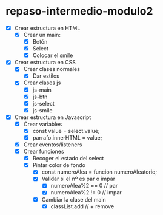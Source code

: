 # repaso-intermedio-modulo2

- [x] Crear estructura en HTML
  - [x] Crear un main:
    - [x] Botón
    - [x] Select
    - [x] Colocar el smile
- [x] Crear estructura en CSS
  - [x] Crear clases normales
    - [x] Dar estilos
  - [x] Crear clases js
    - [x] js-main
    - [x] js-btn
    - [x] js-select
    - [x] js-smile
- [x] Crear estructura en Javascript
  - [x] Crear variables
    - [x] const value = select.value;
    - [x] parrafo.innerHTML = value;
  - [x] Crear eventos/listeners
  - [x] Crear funciones
    - [x] Recoger el estado del select
    - [x] Pintar color de fondo
      - [x] const numeroAlea = funcion numeroAleatorio;
      - [x] Validar si el nº es par o impar
        - [x] numeroAlea%2 == 0 // par
        - [x] numeroAlea%2 != 0 // impar
      - [x] Cambiar la clase del main
        - [x] classList.add // + remove